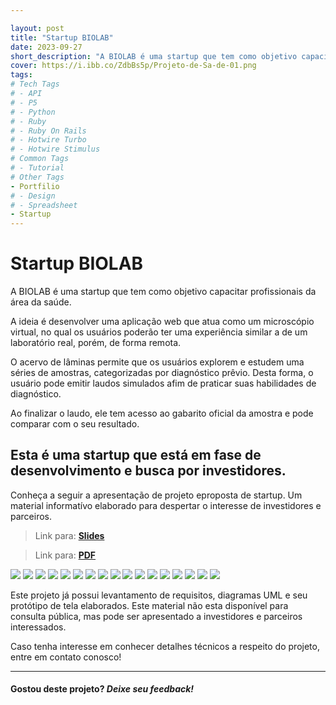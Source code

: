 ```yaml
---

layout: post
title: "Startup BIOLAB"
date: 2023-09-27
short_description: "A BIOLAB é uma startup que tem como objetivo capacitar profissionais da área da saúde. Leia mais e conheço este projeto!"
cover: https://i.ibb.co/ZdbBs5p/Projeto-de-Sa-de-01.png
tags:
# Tech Tags
# - API
# - P5
# - Python
# - Ruby
# - Ruby On Rails
# - Hotwire Turbo
# - Hotwire Stimulus
# Common Tags
# - Tutorial
# Other Tags
- Portfilio
# - Design
# - Spreadsheet
- Startup
---
```


# Startup BIOLAB


A BIOLAB é uma startup que tem como objetivo capacitar profissionais da área da saúde. 

A ideia é desenvolver uma aplicação web que atua como um microscópio virtual, no qual os usuários poderão ter uma experiência similar a de um laboratório real, porém, de forma remota.

O acervo de lâminas permite que os usuários explorem e estudem uma séries de amostras, categorizadas por diagnóstico prêvio. Desta forma, o usuário pode emitir laudos simulados afim de praticar suas habilidades de diagnóstico.

Ao finalizar o laudo, ele tem acesso ao gabarito oficial da amostra e pode comparar com o seu resultado.

## **Esta é uma startup que está em fase de desenvolvimento e busca por investidores.**

Conheça a seguir a apresentação de projeto eproposta de startup. Um material informatívo elaborado para despertar o interesse de investidores e parceiros.


> Link para:
> [**Slides**](https://docs.google.com/presentation/d/e/2PACX-1vQz8wd9ZpSJL9tiGs1w5UVUFvW_vJkIWEhpu71FdTdIBPeSFtJ77LRcoEZK68C-aGt1n56eIzHxtN-y/pub?start=false&loop=false&delayms=3000)


> Link para:
> [**PDF**](https://drive.google.com/file/d/1k20pk-g6oRyebVVCoiO5WlwstNQOaiUA/view?usp=sharing)


<img src="https://i.ibb.co/ZdbBs5p/Projeto-de-Sa-de-01.png" class="">
<img src="https://i.ibb.co/7VDf85F/Projeto-de-Sa-de-02.png" class="">
<img src="https://i.ibb.co/qJsskmF/Projeto-de-Sa-de-03.png" class="">
<img src="https://i.ibb.co/mTnXXpX/Projeto-de-Sa-de-04.png" class="">
<img src="https://i.ibb.co/DWsjT9g/Projeto-de-Sa-de-05.png" class="">
<img src="https://i.ibb.co/Z629FV9/Projeto-de-Sa-de-06.png" class="">
<img src="https://i.ibb.co/ry3DdSz/Projeto-de-Sa-de-07.png" class="">
<img src="https://i.ibb.co/4dwxcpS/Projeto-de-Sa-de-08.png" class="">
<img src="https://i.ibb.co/BNYCT0D/Projeto-de-Sa-de-09.png" class="">
<img src="https://i.ibb.co/x6Hpfvy/Projeto-de-Sa-de-10.png" class="">
<img src="https://i.ibb.co/YTXSkZq/Projeto-de-Sa-de-11.png" class="">
<img src="https://i.ibb.co/Pg1DSJD/Projeto-de-Sa-de-12.png" class="">
<img src="https://i.ibb.co/2Sx0mrq/Projeto-de-Sa-de-13.png" class="">
<img src="https://i.ibb.co/Ht2jj8M/Projeto-de-Sa-de-14.png" class="">
<img src="https://i.ibb.co/jkF8Lbn/Projeto-de-Sa-de-15.png" class="">
<img src="https://i.ibb.co/gZD9Bg9/Projeto-de-Sa-de-16.png" class="">
<img src="https://i.ibb.co/Hxbg8f5/Projeto-de-Sa-de-17.png" class="">

Este projeto já possui levantamento de requisitos, diagramas UML e seu protótipo de tela elaborados. Este material não esta disponível para consulta pública, mas pode ser apresentado a investidores e parceiros interessados.

Caso tenha interesse em conhecer detalhes técnicos a respeito do projeto, entre em contato conosco! 

--- 
#### **Gostou deste projeto?** *Deixe seu feedback!* 



